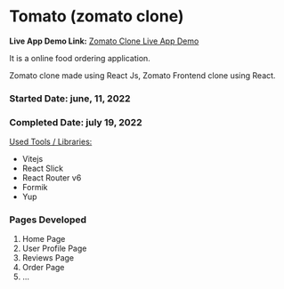 # Tomato (zomato clone)

**Live App Demo Link:** [Zomato Clone Live App Demo](https://zomatoclone.koushilmankali.com/)

It is a online food ordering application.

Zomato clone made using React Js, Zomato Frontend clone using React.

### Started Date: june, 11, 2022

### Completed Date: july 19, 2022

<u>Used Tools / Libraries:</u>

- Vitejs
- React Slick
- React Router v6
- Formik
- Yup


### Pages Developed

1. Home Page
2. User Profile Page
3. Reviews Page
4. Order Page
5.  ...

